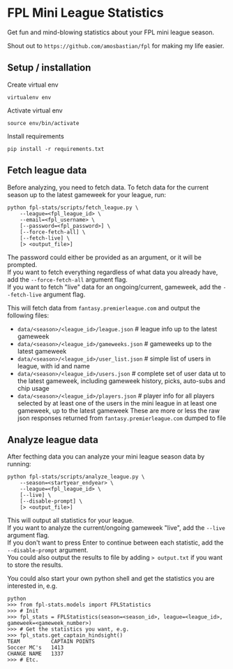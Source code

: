 # FPL Mini League Statistics

Get fun and mind-blowing statistics about your FPL mini league season.

Shout out to `https://github.com/amosbastian/fpl` for making my life easier.

## Setup / installation

Create virtual env

```
virtualenv env
```

Activate virtual env

```
source env/bin/activate
```

Install requirements

```
pip install -r requirements.txt
```

## Fetch league data

Before analyzing, you need to fetch data. To fetch data for the current season up to the latest gameweek for your league, run:

```
python fpl-stats/scripts/fetch_league.py \
    --league=<fpl_league_id> \
    --email=<fpl_username> \
    [--password=<fpl_password>] \
    [--force-fetch-all] \
    [--fetch-live] \
    [> <output_file>]
```

The password could either be provided as an argument, or it will be prompted.  
If you want to fetch everything regardless of what data you already have, add the `--force-fetch-all` argument flag.  
If you want to fetch "live" data for an ongoing/current, gameweek, add the `--fetch-live` argument flag.

This will fetch data from `fantasy.premierleague.com` and output the following files:

- `data/<season>/<league_id>/league.json` # league info up to the latest gameweek
- `data/<season>/<league_id>/gameweeks.json` # gameweeks up to the latest gameweek
- `data/<season>/<league_id>/user_list.json` # simple list of users in league, with id and name
- `data/<season>/<league_id>/users.json` # complete set of user data ut to the latest gameweek, including gameweek history, picks, auto-subs and chip usage
- `data/<season>/<league_id>/players.json` # player info for all players selected by at least one of the users in the mini league in at least one gameweek, up to the latest gameweek
  These are more or less the raw json responses returned from `fantasy.premierleague.com` dumped to file

## Analyze league data

After fecthing data you can analyze your mini league season data by running:

```
python fpl-stats/scripts/analyze_league.py \
    --season=<startyear_endyear> \
    --league=<fpl_league_id> \
    [--live] \
    [--disable-prompt] \
    [> <output_file>]
```

This will output all statistics for your league.  
If you want to analyze the current/ongoing gameweek "live", add the `--live` argument flag.  
If you don't want to press Enter to continue between each statistic, add the `--disable-prompt` argument.  
You could also output the results to file by adding `> output.txt` if you want to store the results.

You could also start your own python shell and get the statistics you are interested in, e.g.

```
python
>>> from fpl-stats.models import FPLStatistics
>>> # Init
>>> fpl_stats = FPLStatistics(season=<season_id>, league=<league_id>, gameweek=<gameweek_number>)
>>> # Get the statistics you want, e.g.
>>> fpl_stats.get_captain_hindsight()
TEAM          CAPTAIN POINTS
Soccer MC's   1413
CHANGE NAME   1337
>>> # Etc.
```
